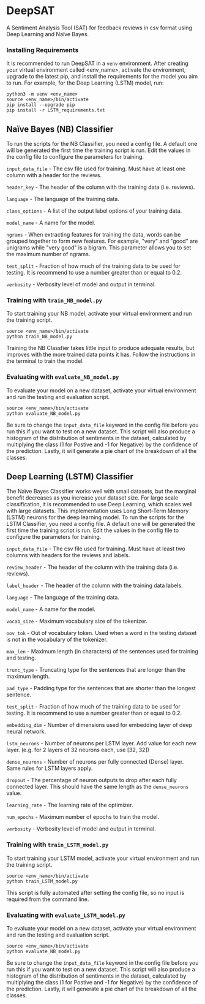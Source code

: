 # DeepSAT
A Sentiment Analysis Tool (SAT) for feedback reviews in csv format using Deep Learning and Naïve Bayes.

### Installing Requirements
It is recommended to run DeepSAT in a `venv` environment. After creating your virtual environment called <env_name>, activate the environment, upgrade to the latest pip, and install the requirements for the model you aim to run. For example, for the Deep Learning (LSTM) model, run:
```
python3 -m venv <env_name>
source <env_name>/bin/activate
pip install --upgrade pip
pip install -r LSTM_requirements.txt
```

## Naïve Bayes (NB) Classifier
To run the scripts for the NB Classifier, you need a config file. A default one will be generated the first time the training script is run. Edit the values in the config file to configure the parameters for training.

`input_data_file` - The csv file used for training. Must have at least one column with a header for the reviews.

`header_key` - The header of the column with the training data (i.e. reviews).

`language` - The language of the training data.

`class_options` - A list of the output label options of your training data.

`model_name` - A name for the model.

`ngrams` - When extracting features for training the data, words can be grouped together to form new features. For example, "very" and "good" are unigrams while "very good" is a bigram. This parameter allows you to set the maximum number of ngrams.

`test_split` - Fraction of how much of the training data to be used for testing. It is recommend to use a number greater than or equal to 0.2.

`verbosity` - Verbosity level of model and output in terminal.

### Training with `train_NB_model.py`
To start training your NB model, activate your virtual environment and run the training script.
```
source <env_name>/bin/activate
python train_NB_model.py
```
Training the NB Classfier takes little input to produce adequate results, but improves with the more trained data points it has. Follow the instructions in the terminal to train the model.

### Evaluating with `evaluate_NB_model.py`
To evaluate your model on a new dataset, activate your virtual environment and run the testing and evaluation script.
```
source <env_name>/bin/activate
python evaluate_NB_model.py
```
Be sure to change the `input_data_file` keyword in the config file before you run this if you want to test on a new dataset. This script will also produce a histogram of the distribution of sentiments in the dataset, calculated by multiplying the class (1 for Postive and -1 for Negative) by the confidence of the prediction. Lastly, it will generate a pie chart of the breakdown of all the classes.

## Deep Learning (LSTM) Classifier
The Naïve Bayes Classifier works well with small datasets, but the marginal benefit decreases as you increase your dataset size. For large scale classification, it is recommended to use Deep Learning, which scales well with large datasets. This implementation uses Long Short-Term Memory (LSTM) neurons for the deep learning model.
To run the scripts for the LSTM Classifier, you need a config file. A default one will be generated the first time the training script is run. Edit the values in the config file to configure the parameters for training.

`input_data_file` - The csv file used for training. Must have at least two columns with headers for the reviews and labels.

`review_header` - The header of the column with the training data (i.e. reviews).

`label_header` - The header of the column with the training data labels.

`language` - The language of the training data.

`model_name` - A name for the model.

`vocab_size` - Maximum vocabulary size of the tokenizer.

`oov_tok` - Out of vocabulary token. Used when a word in the testing dataset is not in the vocabulary of the tokenizer.

`max_len` - Maximum length (in characters) of the sentences used for training and testing.

`trunc_type` - Truncating type for the sentences that are longer than the maximum length.

`pad_type` - Padding type for the sentences that are shorter than the longest sentence.

`test_split` - Fraction of how much of the training data to be used for testing. It is recommend to use a number greater than or equal to 0.2.

`embedding_dim` - Number of dimensions used for embedding layer of deep neural network.

`lstm_neurons` - Number of neurons per LSTM layer. Add value for each new layer. (e.g. for 2 layers of 32 neurons each, use [32, 32])

`dense_neurons` - Number of neurons per fully connected (Dense) layer. Same rules for LSTM layers apply.

`dropout` - The percentage of neuron outputs to drop after each fully connected layer. This should have the same length as the `dense_neurons` value.

`learning_rate` - The learning rate of the optimizer.

`num_epochs` - Maximum number of epochs to train the model.

`verbosity` - Verbosity level of model and output in terminal.

### Training with `train_LSTM_model.py`
To start training your LSTM model, activate your virtual environment and run the training script.
```
source <env_name>/bin/activate
python train_LSTM_model.py
```
This script is fully automated after setting the config file, so no input is required from the command line.

### Evaluating with `evaluate_LSTM_model.py`
To evaluate your model on a new dataset, activate your virtual environment and run the testing and evaluation script.
```
source <env_name>/bin/activate
python evaluate_NB_model.py
```
Be sure to change the `input_data_file` keyword in the config file before you run this if you want to test on a new dataset. This script will also produce a histogram of the distribution of sentiments in the dataset, calculated by multiplying the class (1 for Postive and -1 for Negative) by the confidence of the prediction. Lastly, it will generate a pie chart of the breakdown of all the classes.
